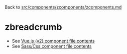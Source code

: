 Back to [src/components/zcomponents/zcomponents.md](../zcomponents.md)

# zbreadcrumb

 - See [Vue.js (v2) component file contents](./zbreadcrumb.vue)
 - See [Sass/Css component file contents](./zbreadcrumb.scss)
